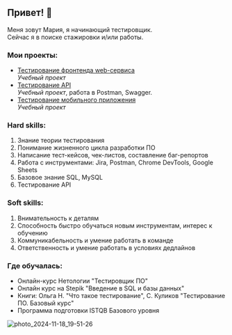 ## Привет! 👋
Меня зовут Мария, я начинающий тестировщик. <br>
Сейчас я в поиске стажировки и/или работы. <br>

### Мои проекты:
* [Тестирование фронтенда web-сервиса](https://github.com/malsmasher/Test-cases-for-the-form?tab=readme-ov-file)<br>
  *Учебный проект*
* [Тестирование API](https://github.com/malsmasher/Test-task)<br>
  *Учебный проект*, работа в Postman, Swagger.
* [Тестирование мобильного приложения](https://github.com/malsmasher/NEXTRACKER-app?tab=readme-ov-file)<br>
  *Учебный проект*

### Hard skills:
1. Знание теории тестирования
2. Понимание жизненного цикла разработки ПО
3. Написание тест-кейсов, чек-листов, составление баг-репортов
4. Работа с инструментами: Jira, Postman, Chrome DevTools, Google Sheets
5. Базовое знание SQL, MySQL
6. Тестирование API

### Soft skills:
1. Внимательность к деталям
2. Способность быстро обучаться новым инструментам, интерес к обучению
3. Коммуникабельность и умение работать в команде
4. Ответственность и умение работать в условиях дедлайнов

### Где обучалась:
- Онлайн-курс Нетологии "Тестировщик ПО"
- Онлайн курс на Stepik "Введение в SQL и базы данных"
- Книги: Ольга Н. "Что такое тестирование", С. Куликов "Тестирование ПО. Базовый курс"
- Программа подготовки ISTQB Базового уровня

![photo_2024-11-18_19-51-26](https://github.com/user-attachments/assets/56aa3cb9-8892-4c71-a60b-8b11d139ffae)
